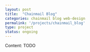```yaml
---
layout: post
title:  "Chainmail Blog"
categories: chainmail blog web-design
permalink: '/projects/chainmail_blog'
type: project
status: ongoing
---
```


Content: TODO